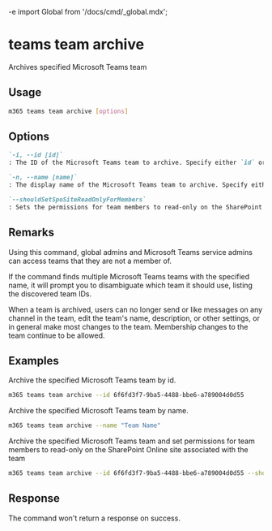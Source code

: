 -e <!-- DISCLAIMER: All secrets, passwords, and sensitive values in this document are examples only and not real credentials. -->
import Global from '/docs/cmd/_global.mdx';

# teams team archive

Archives specified Microsoft Teams team

## Usage

```sh
m365 teams team archive [options]
```

## Options

```md definition-list
`-i, --id [id]`
: The ID of the Microsoft Teams team to archive. Specify either `id` or `name` but not both.

`-n, --name [name]`
: The display name of the Microsoft Teams team to archive. Specify either `id` or `name` but not both.

`--shouldSetSpoSiteReadOnlyForMembers`
: Sets the permissions for team members to read-only on the SharePoint Online site associated with the team.
```

<Global />

## Remarks

Using this command, global admins and Microsoft Teams service admins can access teams that they are not a member of.

If the command finds multiple Microsoft Teams teams with the specified name, it will prompt you to disambiguate which team it should use, listing the discovered team IDs.

When a team is archived, users can no longer send or like messages on any channel in the team, edit the team's name, description, or other settings, or in general make most changes to the team. Membership changes to the team continue to be allowed.


## Examples

Archive the specified Microsoft Teams team by id.

```sh
m365 teams team archive --id 6f6fd3f7-9ba5-4488-bbe6-a789004d0d55
```

Archive the specified Microsoft Teams team by name.

```sh
m365 teams team archive --name "Team Name"
```

Archive the specified Microsoft Teams team and set permissions for team members to read-only on the SharePoint Online site associated with the team

```sh
m365 teams team archive --id 6f6fd3f7-9ba5-4488-bbe6-a789004d0d55 --shouldSetSpoSiteReadOnlyForMembers
```

## Response

The command won't return a response on success.
